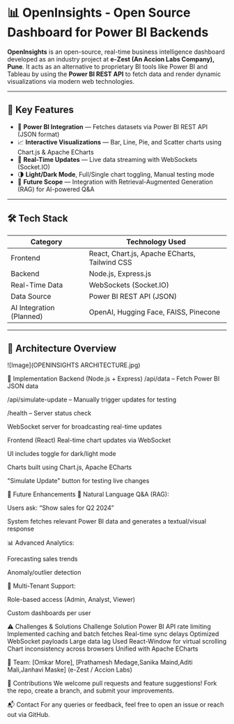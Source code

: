 # 📊 OpenInsights - Open Source Dashboard for Power BI Backends

**OpenInsights** is an open-source, real-time business intelligence dashboard developed as an industry project at **e-Zest (An Accion Labs Company), Pune**. It acts as an alternative to proprietary BI tools like Power BI and Tableau by using the **Power BI REST API** to fetch data and render dynamic visualizations via modern web technologies.

---

## 🚀 Key Features

- 🔌 **Power BI Integration** — Fetches datasets via Power BI REST API (JSON format)
- 📈 **Interactive Visualizations** — Bar, Line, Pie, and Scatter charts using Chart.js & Apache ECharts
- 🔄 **Real-Time Updates** — Live data streaming with WebSockets (Socket.IO)
- 🌗 **Light/Dark Mode**, Full/Single chart toggling, Manual testing mode
- 🧠 **Future Scope** — Integration with Retrieval-Augmented Generation (RAG) for AI-powered Q&A

---

## 🛠️ Tech Stack

| Category       | Technology Used                              |
|----------------|-----------------------------------------------|
| Frontend       | React, Chart.js, Apache ECharts, Tailwind CSS |
| Backend        | Node.js, Express.js                           |
| Real-Time Data | WebSockets (Socket.IO)                        |
| Data Source    | Power BI REST API (JSON)                      |
| AI Integration (Planned) | OpenAI, Hugging Face, FAISS, Pinecone       |

---

## 🧱 Architecture Overview

![Image](OPENINSIGHTS ARCHITECTURE.jpg)

📂 Implementation
Backend (Node.js + Express)
/api/data – Fetch Power BI JSON data

/api/simulate-update – Manually trigger updates for testing

/health – Server status check

WebSocket server for broadcasting real-time updates

Frontend (React)
Real-time chart updates via WebSocket

UI includes toggle for dark/light mode

Charts built using Chart.js, Apache ECharts

"Simulate Update" button for testing live changes

🔮 Future Enhancements
💬 Natural Language Q&A (RAG):

Users ask: “Show sales for Q2 2024”

System fetches relevant Power BI data and generates a textual/visual response

📊 Advanced Analytics:

Forecasting sales trends

Anomaly/outlier detection

👥 Multi-Tenant Support:

Role-based access (Admin, Analyst, Viewer)

Custom dashboards per user

⚠️ Challenges & Solutions
Challenge	Solution
Power BI API rate limiting	Implemented caching and batch fetches
Real-time sync delays	Optimized WebSocket payloads
Large data lag	Used React-Window for virtual scrolling
Chart inconsistency across browsers	Unified with Apache ECharts

👥 Team: [Omkar More], [Prathamesh Medage,Sanika Maind,Aditi Mali,Janhavi Maske] (e-Zest / Accion Labs)

🙌 Contributions
We welcome pull requests and feature suggestions!
Fork the repo, create a branch, and submit your improvements.

📬 Contact
For any queries or feedback, feel free to open an issue or reach out via GitHub.

